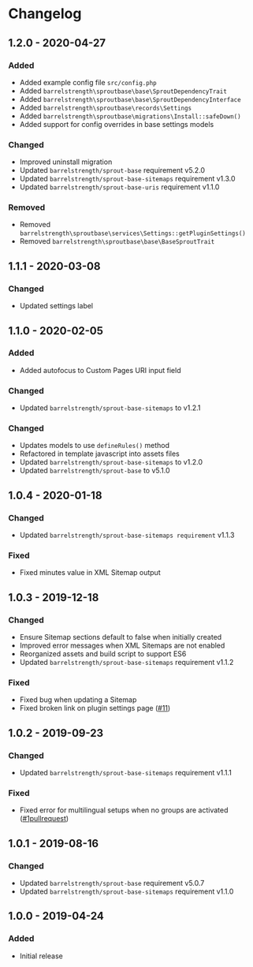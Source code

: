 # Changelog

## 1.2.0 - 2020-04-27

### Added
- Added example config file `src/config.php`
- Added `barrelstrength\sproutbase\base\SproutDependencyTrait`
- Added `barrelstrength\sproutbase\base\SproutDependencyInterface`
- Added `barrelstrength\sproutbase\records\Settings`
- Added `barrelstrength\sproutbase\migrations\Install::safeDown()`
- Added support for config overrides in base settings models

### Changed
- Improved uninstall migration
- Updated `barrelstrength/sprout-base` requirement v5.2.0
- Updated `barrelstrength/sprout-base-sitemaps` requirement v1.3.0
- Updated `barrelstrength/sprout-base-uris` requirement v1.1.0

### Removed
- Removed `barrelstrength\sproutbase\services\Settings::getPluginSettings()`
- Removed `barrelstrength\sproutbase\base\BaseSproutTrait`

## 1.1.1 - 2020-03-08

### Changed
- Updated settings label

## 1.1.0 - 2020-02-05

### Added
- Added autofocus to Custom Pages URI input field

### Changed
- Updated `barrelstrength/sprout-base-sitemaps` to v1.2.1

### Changed
- Updates models to use `defineRules()` method
- Refactored in template javascript into assets files
- Updated `barrelstrength/sprout-base-sitemaps` to v1.2.0
- Updated `barrelstrength/sprout-base` to v5.1.0

## 1.0.4 - 2020-01-18

### Changed
- Updated `barrelstrength/sprout-base-sitemaps requirement` v1.1.3

### Fixed
- Fixed minutes value in XML Sitemap output

## 1.0.3 - 2019-12-18

### Changed
- Ensure Sitemap sections default to false when initially created
- Improved error messages when XML Sitemaps are not enabled
- Reorganized assets and build script to support ES6
- Updated `barrelstrength/sprout-base-sitemaps` requirement v1.1.2

### Fixed
- Fixed bug when updating a Sitemap
- Fixed broken link on plugin settings page ([#11])

[#11]: https://github.com/barrelstrength/craft-sprout-sitemaps/issues/11

## 1.0.2 - 2019-09-23

### Changed
- Updated `barrelstrength/sprout-base-sitemaps` requirement v1.1.1

### Fixed
- Fixed error for multilingual setups when no groups are activated ([#1pullrequest])

[#1pullrequest]: https://github.com/barrelstrength/craft-sprout-base-sitemaps/pull/1/files

## 1.0.1 - 2019-08-16

### Changed
- Updated `barrelstrength/sprout-base` requirement v5.0.7
- Updated `barrelstrength/sprout-base-sitemaps` requirement v1.1.0

## 1.0.0 - 2019-04-24

### Added 
- Initial release

